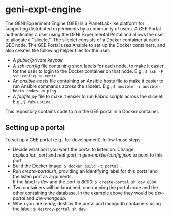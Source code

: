 # geni-expt-engine
The GENI Experiment Engine (GEE) is a PlanetLab-like platform for supporting distributed experiments
by a community of users.  A GEE Portal authenticates a user using the GENI Experimental Portal
and allows the user to allocate a "slicelet".  The slicelet consists of a Docker container at 
each GEE node.  The GEE Portal uses Ansible to set up the Docker containers, and also creates
the following helper files for the user:

 * A *public/private keypair*
 * A *ssh-config* file containing short labels for each node, to make it easier for the user to login
   to the Docker container on that node.  E.g., `$ ssh -F ssh-config ig-cenic`
 * An *ansible-hosts* file containing an Ansible hosts file to make it easier to run Ansible commands 
   across the slicelet.  E.g., `$ ansible -i ansible-hosts nodes -m ping`
 * A *fabfile.py* file to make it easier to run Fabric scripts across the slicelet.  E.g., `$ fab uptime`

This repository contains code to run the GEE portal in a Docker container.

## Setting up a portal

To set up a GEE portal (e.g., for development) follow these steps:

 * Decide what port you want the portal to listen on.  Change *application_port* and *real_port* in 
   *gee-master/config.json* to point to this port.
 * Build the Docker image: `$ docker build -t portal .`
 * Run *create-portal.sh*, providing an identifying label for this portal and the listen port as arguments.  
   If the label is *dev* and the port is *8000*: `$ create-portal.sh dev 8000`
 * Two containers will be launched, one running the portal code and the other containing the database.
   In the example above they would be *dev-portal* and *dev-mongodb*.
 * When you are ready, destroy the portal and mongodb containers using the label: `$ destroy-portal.sh dev`

